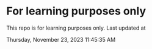 # For learning purposes only
This repo is for learning purposes only.
Last updated at

Thursday, November 23, 2023 11:45:35 AM

